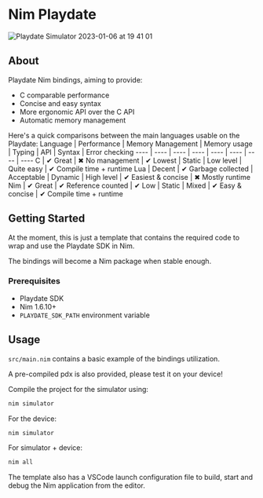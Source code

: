# Nim Playdate
![Playdate Simulator 2023-01-06 at 19 41 01](https://user-images.githubusercontent.com/19392104/211077589-09d1c9ee-02a4-4804-8c2b-6a8ad1850ec3.png)

## About
Playdate Nim bindings, aiming to provide:
- C comparable performance
- Concise and easy syntax
- More ergonomic API over the C API
- Automatic memory management

Here's a quick comparisons between the main languages usable on the Playdate:
Language | Performance | Memory Management | Memory usage | Typing | API | Syntax | Error checking
---- | ---- | ---- | ---- | ---- | ---- | ---- | ----
C | ✔ Great | ✖ No management | ✔ Lowest | Static | Low level | Quite easy | ✔ Compile time + runtime
Lua | Decent | ✔ Garbage collected | Acceptable | Dynamic | High level | ✔ Easiest & concise | ✖ Mostly runtime
Nim | ✔ Great | ✔ Reference counted | ✔ Low | Static | Mixed | ✔ Easy & concise | ✔ Compile time + runtime

## Getting Started

At the moment, this is just a template that contains the required code to wrap and use the Playdate SDK in Nim.

The bindings will become a Nim package when stable enough.

### Prerequisites

- Playdate SDK
- Nim 1.6.10+
- `PLAYDATE_SDK_PATH` environment variable

## Usage

`src/main.nim` contains a basic example of the bindings utilization.

A pre-compiled pdx is also provided, please test it on your device!

Compile the project for the simulator using:
```sh
nim simulator
```
For the device:
```sh
nim simulator
```
For simulator + device:
```sh
nim all
```

The template also has a VSCode launch configuration file to build, start and debug the Nim application from the editor.
